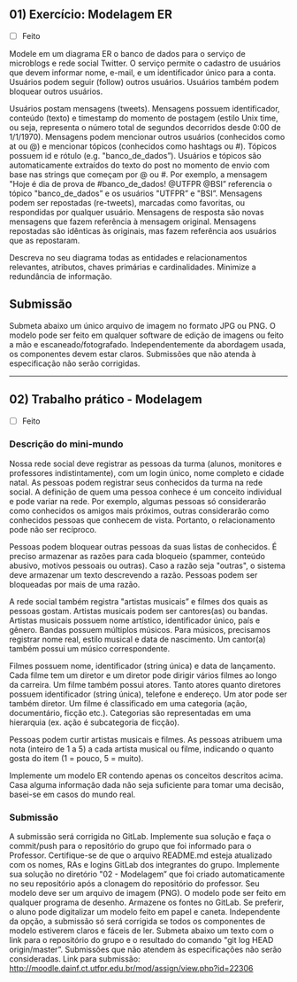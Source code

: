 ## 01) Exercício: Modelagem ER
  - [ ] Feito
  
Modele em um diagrama ER o banco de dados para o serviço de microblogs e rede social Twitter. O serviço permite o cadastro de usuários que devem informar nome, e-mail, e um identificador único para a conta. Usuários podem seguir (follow) outros usuários. Usuários também podem bloquear outros usuários.

Usuários postam mensagens (tweets). Mensagens possuem identificador, conteúdo (texto) e timestamp do momento de postagem (estilo Unix time, ou seja, representa o número total de segundos decorridos desde 0:00 de 1/1/1970). Mensagens podem mencionar outros usuários (conhecidos como at ou @) e mencionar tópicos (conhecidos como hashtags ou #). Tópicos possuem id e rótulo (e.g. "banco_de_dados”). Usuários e tópicos são automaticamente extraídos do texto do post no momento de envio com base nas strings que começam por @ ou #. Por exemplo, a mensagem "Hoje é dia de prova de #banco_de_dados! @UTFPR @BSI” referencia o tópico "banco_de_dados” e os usuários "UTFPR” e "BSI”. Mensagens podem ser repostadas (re-tweets), marcadas como favoritas, ou respondidas por qualquer usuário. Mensagens de resposta são novas mensagens que fazem referência à mensagem original. Mensagens repostadas são idênticas às originais, mas fazem referência aos usuários que as repostaram.

Descreva no seu diagrama todas as entidades e relacionamentos relevantes, atributos, chaves primárias e cardinalidades. Minimize a redundância de informação.

## Submissão
Submeta abaixo um único arquivo de imagem no formato JPG ou PNG. O modelo pode ser feito em qualquer software de edição de imagens ou feito a mão e escaneado/fotografado. Independentemente da abordagem usada, os componentes devem estar claros. Submissões que não atenda à especificação não serão corrigidas.

<hr>

## 02) Trabalho prático - Modelagem
- [ ] Feito
### Descrição do mini-mundo
Nossa rede social deve registrar as pessoas da turma (alunos, monitores e professores indistintamente), com um login único, nome completo e cidade natal. As pessoas podem registrar seus conhecidos da turma na rede social. A definição de quem uma pessoa conhece é um conceito individual e pode variar na rede. Por exemplo, algumas pessoas só considerarão como conhecidos os amigos mais próximos, outras considerarão como conhecidos pessoas que conhecem de vista. Portanto, o relacionamento pode não ser recíproco.

Pessoas podem bloquear outras pessoas da suas listas de conhecidos. É preciso armazenar as razões para cada bloqueio (spammer, conteúdo abusivo, motivos pessoais ou outras). Caso a razão seja "outras", o sistema deve armazenar um texto descrevendo a razão. Pessoas podem ser bloqueadas por mais de uma razão.

A rede social também registra "artistas musicais” e filmes dos quais as pessoas gostam. Artistas musicais podem ser cantores(as) ou bandas. Artistas musicais possuem nome artístico, identificador único, país e gênero. Bandas possuem múltiplos músicos. Para músicos, precisamos registrar nome real, estilo musical e data de nascimento. Um cantor(a) também possui um músico correspondente.

Filmes possuem nome, identificador (string única) e data de lançamento. Cada filme tem um diretor e um diretor pode dirigir vários filmes ao longo da carreira. Um filme também possui atores. Tanto atores quanto diretores possuem identificador (string única), telefone e endereço. Um ator pode ser também diretor. Um filme é classificado em uma categoria (ação, documentário, ficção etc.). Categorias são representadas em uma hierarquia (ex. ação é subcategoria de ficção).

Pessoas podem curtir artistas musicais e filmes. As pessoas atribuem uma nota (inteiro de 1 a 5) a cada artista musical ou filme, indicando o quanto gosta do item (1 = pouco, 5 = muito).

Implemente um modelo ER contendo apenas os conceitos descritos acima. Casa alguma informação dada não seja suficiente para tomar uma decisão, basei-se em casos do mundo real.

### Submissão
A submissão será corrigida no GitLab. Implemente sua solução e faça o commit/push para o repositório do grupo que foi informado para o Professor. Certifique-se de que o arquivo README.md esteja atualizado com os nomes, RAs e logins GitLab dos integrantes do grupo. Implemente sua solução no diretório "02 - Modelagem” que foi criado automaticamente no seu repositório após a clonagem do repositório do professor. Seu modelo deve ser um arquivo de imagem (PNG). O modelo pode ser feito em qualquer programa de desenho. Armazene os fontes no GitLab. Se preferir, o aluno pode digitalizar um modelo feito em papel e caneta. Independente da opção, a submissão só será corrigida se todos os componentes de modelo estiverem claros e fáceis de ler. Submeta abaixo um texto com o link para o repositório do grupo e o resultado do comando "git log HEAD origin/master”. Submissões que não atendem às especificações não serão consideradas.
Link para submissão: http://moodle.dainf.ct.utfpr.edu.br/mod/assign/view.php?id=22306
